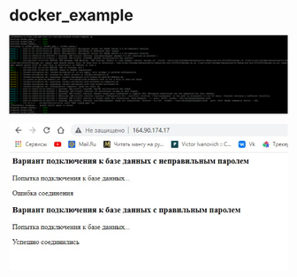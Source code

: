 # docker_example

![alt text](https://github.com/ElerGard/docker_example/blob/c2ce4b83f628dba9dea43f6b585d0855d8b5af30/image.png)

![alt text](https://github.com/ElerGard/docker_example/blob/c2ce4b83f628dba9dea43f6b585d0855d8b5af30/image2.jpg)
